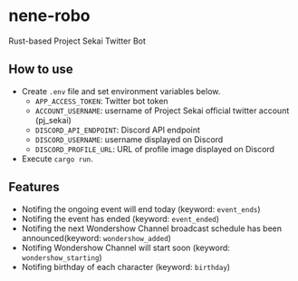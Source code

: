# nene-robo

Rust-based Project Sekai Twitter Bot

## How to use

- Create `.env` file and set environment variables below.
  - `APP_ACCESS_TOKEN`: Twitter bot token
  - `ACCOUNT_USERNAME`: username of Project Sekai official twitter account (pj_sekai)
  - `DISCORD_API_ENDPOINT`: Discord API endpoint
  - `DISCORD_USERNAME`: username displayed on Discord
  - `DISCORD_PROFILE_URL`: URL of profile image displayed on Discord
- Execute `cargo run`.

## Features

- Notifing the ongoing event will end today (keyword: `event_ends`)
- Notifing the event has ended (keyword: `event_ended`)
- Notifing the next Wondershow Channel broadcast schedule has been announced(keyword: `wondershow_added`)
- Notifing Wondershow Channel will start soon (keyword: `wondershow_starting`)
- Notifing birthday of each character (keyword: `birthday`)
